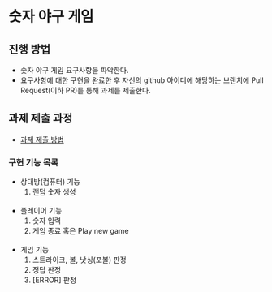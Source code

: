 # 숫자 야구 게임
## 진행 방법
* 숫자 야구 게임 요구사항을 파악한다.
* 요구사항에 대한 구현을 완료한 후 자신의 github 아이디에 해당하는 브랜치에 Pull Request(이하 PR)를 통해 과제를 제출한다.

## 과제 제출 과정
* [과제 제출 방법](https://github.com/next-step/nextstep-docs/tree/master/precourse)

### 구현 기능 목록
* 상대방(컴퓨터) 기능
    1) 랜덤 숫자 생성
<br/><br/>
* 플레이어 기능
    1) 숫자 입력
    2) 게임 종료 혹은 Play new game
<br/><br/>
* 게임 기능
    1) 스트라이크, 볼, 낫싱(포볼) 판정
    2) 정답 판정
    3) [ERROR] 판정
<br/><br/>

